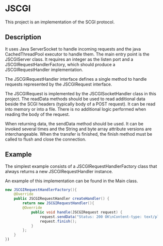 JSCGI
=====

This project is an implementation of the SCGI protocol.

Description
-----------

It uses Java ServerSocket to handle incoming requests
and the java CachedThreadPool executor to handle them.
The main entry point is the JSCGIServer class. It requires
an integer as the listen port and a JSCGIRequestHandlerFactory,
which should produce a JSCGIRequestHandler implementation.

The JSCGIRequestHandler interface defines a single method to
handle requests represented by the JSCGIRequest interface.

The JSCGIRequest is implemented by the JSCGISocketHandler class
in this project. The readData methods should be used to read
additional data beside the SCGI headers (typically body of a POST
request). It can be read into memory or into a file. There
is no additional logic performed when reading the body of the
request.

When returning data, the sendData method should be used. It
can be invoked several times and the String and byte array
attribute versions are interchangeable. When the transfer is
finished, the finish method must be called to flush and close
the connection.

Example
-------

The simplest example consists of a JSCGIRequestHandlerFactory
class that always returns a new JSCGIRequestHandler instance.

An example of this implementation can be found in the Main
class.

```java
new JSCGIRequestHandlerFactory(){
	@Override
	public JSCGIRequestHandler createHandler() {
		return new JSCGIRequestHandler(){
  		@Override
			public void handle(JSCGIRequest request) {
				request.sendData("Status: 200 OK\nContent-type: text/plain\nContent-length: 13\n\nHello, world!");
				request.finish();
			}
		};
	}
})
```

